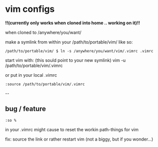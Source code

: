 # vim configs

**!!(currently only works when cloned into home ..  working on it)!!**

when cloned to /anywhere/you/want/

make a symlink from within your /path/to/portable/vim/ like so:

    /path/to/portable/vim/ $ ln -s /anywhere/you/want/vim/.vimrc .vimrc

start vim with: (this sould point to your new symlink)
    vim -u /path/to/portable/vim/.vimrc

or put in your local .vimrc

    :source /path/to/portable/vim/.vimrc

--
## bug / feature

    :so %
in your .vimrc might cause to reset the workin path-things for vim

fix: source the link or rather restart vim (not a biggy, but if you wonder...)
